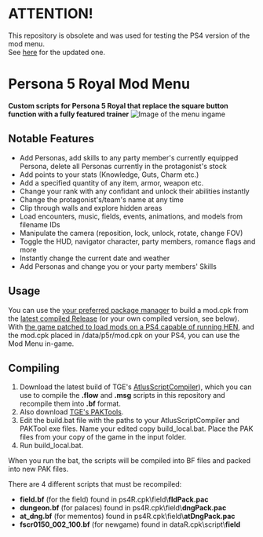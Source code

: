 # ATTENTION!
This repository is obsolete and was used for testing the PS4 version of the mod menu.  
See [here](https://github.com/ShrineFox/Persona-5-Mod-Menu/) for the updated one.
# Persona 5 Royal Mod Menu
**Custom scripts for Persona 5 Royal that replace the square button function with a fully featured trainer**
![Image of the menu ingame](https://cdn.discordapp.com/attachments/428021649246388224/447597680018063372/unknown.png)
## Notable Features
- Add Personas, add skills to any party member's currently equipped Persona, delete all Personas currently in the protagonist's stock
- Add points to your stats (Knowledge, Guts, Charm etc.)
- Add a specified quantity of any item, armor, weapon etc.
- Change your rank with any confidant and unlock their abilities instantly
- Change the protagonist's/team's name at any time
- Clip through walls and explore hidden areas
- Load encounters, music, fields, events, animations, and models from filename IDs
- Manipulate the camera (reposition, lock, unlock, rotate, change FOV)
- Toggle the HUD, navigator character, party members, romance flags and more
- Instantly change the current date and weather
- Add Personas and change you or your party members' Skills
## Usage
You can use the [your preferred package manager](https://shrinefox.com/guides/2021/06/21/when-to-use-aemulus-or-mod-compendium/) to build a mod.cpk from the [latest compiled Release](https://github.com/Amicitia/Persona-5-Royal-Mod-Menu/releases) (or your own compiled version, see below).
With [the game patched to load mods on a PS4 capable of running HEN](https://shrinefox.com/guides/2020/09/30/modding-persona-5-royal-on-ps4/), and the mod.cpk placed in /data/p5r/mod.cpk on your PS4, you can use the Mod Menu in-game.
## Compiling
1. Download the latest build of TGE's [AtlusScriptCompiler](https://github.com/tge-was-taken/Atlus-Script-Tools)), which you can use to compile the **.flow** and **.msg** scripts in this repository and recompile them into **.bf** format.
2. Also download [TGE's PAKTools](https://github.com/tge-was-taken/AtlusFileSystemLibrary/releases).
3. Edit the build.bat file with the paths to your AtlusScriptCompiler and PAKTool exe files. Name your edited copy build_local.bat. Place the PAK files from your copy of the game in the input folder.
4. Run build_local.bat.

When you run the bat, the scripts will be compiled into BF files and packed into new PAK files.

There are 4 different scripts that must be recompiled:
- **field.bf** (for the field) found in ps4R.cpk\field\\**fldPack.pac**
- **dungeon.bf** (for palaces) found in ps4R.cpk\field\\**dngPack.pac**
- **at_dng.bf** (for mementos) found in ps4R.cpk\field\\**atDngPack.pac**
- **fscr0150_002_100.bf** (for newgame) found in dataR.cpk\script\\**field**
